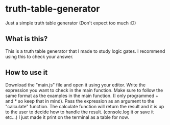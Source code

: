 # truth-table-generator
Just a simple truth table generator (Don't expect too much :D)

## What is this?
This is a truth table generator that I made to study logic gates. I recommend using this to check your answer.

## How to use it
Download the "main.js" file and open it using your editor. Write the expression you want to check in the main function. Make sure to follow the same format as the examples in the main function. (I only programmed + and * so keep that in mind). Pass the expression as an argument to the "calculate" function. The calculate function will return the result and it is up to the user to decide how to handle the result. (console.log it or save it etc...) I just made it print on the terminal as a table for now.
